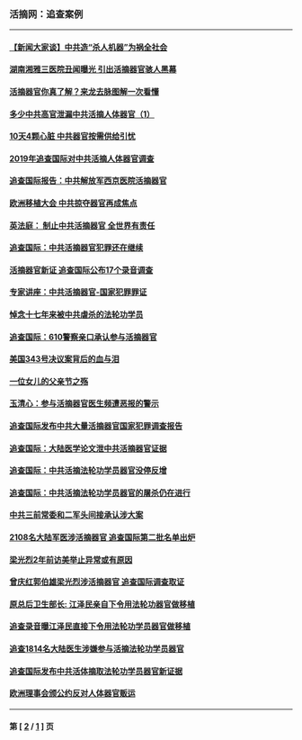 ### 活摘网：追查案例
---
#### [【新闻大家谈】中共造“杀人机器”为祸全社会](../../pages/nf5880/n14056645.md?09070430) 
#### [湖南湘雅三医院丑闻曝光 引出活摘器官骇人黑幕](../../pages/nf5880/n14051847.md?09070430) 
#### [活摘器官你真了解？来龙去脉图解一次看懂](../../pages/nf5880/n13013820.md?09070430) 
#### [多少中共高官泄漏中共活摘人体器官（1）](../../pages/nf5880/n12671234.md?09070430) 
#### [10天4颗心脏 中共器官按需供给引忧](../../pages/nf5880/n12326366.md?09070430) 
#### [2019年追查国际对中共活摘人体器官调查](../../pages/nf5880/n11917733.md?09070430) 
#### [追查国际报告：中共解放军西京医院活摘器官](../../pages/nf5880/n11838359.md?09070430) 
#### [欧洲移植大会 中共掠夺器官再成焦点](../../pages/nf5880/n11538883.md?09070430) 
#### [英法庭： 制止中共活摘器官 全世界有责任](../../pages/nf5880/n11330691.md?09070430) 
#### [追查国际：中共活摘器官犯罪还在继续](../../pages/nf5880/n11218301.md?09070430) 
#### [活摘器官新证 追查国际公布17个录音调查](../../pages/nf5880/n10897744.md?09070430) 
#### [专家讲座：中共活摘器官-国家犯罪罪证](../../pages/nf5880/n8828153.md?09070430) 
#### [悼念十七年来被中共虐杀的法轮功学员](../../pages/nf5880/n8124823.md?09070430) 
#### [追查国际：610警察亲口承认参与活摘器官](../../pages/nf5880/n8109067.md?09070430) 
#### [美国343号决议案背后的血与泪](../../pages/nf5880/n8020684.md?09070430) 
#### [一位女儿的父亲节之殇](../../pages/nf5880/n8014122.md?09070430) 
#### [玉清心：参与活摘器官医生频遭恶报的警示](../../pages/nf5880/n4637546.md?09070430) 
#### [追查国际发布中共大量活摘器官国家犯罪调查报告](../../pages/nf5880/n4613428.md?09070430) 
#### [追查国际：大陆医学论文泄中共活摘器官证据](../../pages/nf5880/n4608794.md?09070430) 
#### [追查国际：中共活摘法轮功学员器官没停反增](../../pages/nf5880/n4584075.md?09070430) 
#### [追查国际：中共活摘法轮功学员器官的屠杀仍在进行](../../pages/nf5880/n4299154.md?09070430) 
#### [中共三前常委和二军头间接承认涉大案](../../pages/nf5880/n4286244.md?09070430) 
#### [2108名大陆军医涉活摘器官 追查国际第二批名单出炉](../../pages/nf5880/n4284769.md?09070430) 
#### [梁光烈2年前访美举止异常或有原因](../../pages/nf5880/n4279686.md?09070430) 
#### [曾庆红郭伯雄梁光烈涉活摘器官 追查国际调查取证](../../pages/nf5880/n4278462.md?09070430) 
#### [原总后卫生部长: 江泽民亲自下令用法轮功器官做移植](../../pages/nf5880/n4263864.md?09070430) 
#### [追查录音曝江泽民直接下令用法轮功学员器官做移植](../../pages/nf5880/n4261268.md?09070430) 
#### [追查1814名大陆医生涉嫌参与活摘法轮功学员器官](../../pages/nf5880/n4259055.md?09070430) 
#### [追查国际发布中共活体摘取法轮功学员器官新证据](../../pages/nf5880/n4258255.md?09070430) 
#### [欧洲理事会颁公约反对人体器官贩运](../../pages/nf5880/n4206955.md?09070430) 

---
#### 第 [ [2](./2.md?09070430) / [1](./1.md?09070430) ] 页

